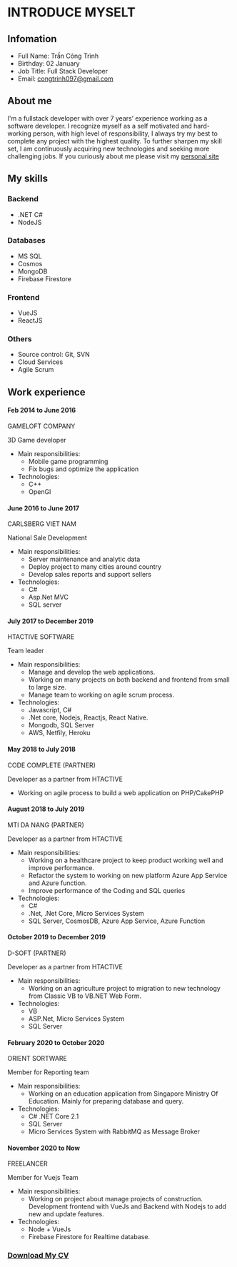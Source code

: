 # INTRODUCE MYSELT
## Infomation
- Full Name: Trần Công Trình
- Birthday: 02 January
- Job Title: Full Stack Developer
- Email: congtrinh097@gmail.com

## About me
I'm a fullstack developer with over 7 years’ experience working as a software developer. I recognize myself as a self motivated and hard-working person, with high level of responsibility, I always try my best to complete any project with the highest quality. To further sharpen my skill set, I am continuously acquiring new technologies and seeking more challenging jobs. If you curiously about me please visit my [personal site](http://www.congtrinh097.info/)
## My skills
### Backend
- .NET C#
- NodeJS
### Databases
- MS SQL
- Cosmos
- MongoDB
- Firebase Firestore
### Frontend
- VueJS
- ReactJS
### Others
- Source control: Git, SVN
- Cloud Services
- Agile Scrum

## Work experience

#### Feb 2014 to June 2016
GAMELOFT COMPANY

3D Game developer
- Main responsibilities:
    * Mobile game programming
    *  Fix bugs and optimize the application
- Technologies:
    * C++
    * OpenGl
#### June 2016 to June 2017
CARLSBERG VIET NAM

National Sale Development
- Main responsibilities:
    * Server maintenance and analytic data
    * Deploy project to many cities around country
    * Develop sales reports and support sellers
- Technologies:
    * C#
    * Asp.Net MVC
    * SQL server
#### July 2017 to December 2019
HTACTIVE SOFTWARE

Team leader
- Main responsibilities:
    * Manage and develop the web applications.
    * Working on many projects on both backend and frontend from small to large size.
    * Manage team to working on agile scrum process.
- Technologies:
    * Javascript, C#
    * .Net core, Nodejs, Reactjs, React Native.
    * Mongodb, SQL Server
    * AWS, Netfily, Heroku
#### May 2018 to July 2018
CODE COMPLETE (PARTNER)

Developer as a partner from HTACTIVE
* Working on agile process to build a web application on PHP/CakePHP
#### August 2018 to July 2019
MTI DA NANG (PARTNER)

Developer as a partner from HTACTIVE
- Main responsibilities:
    * Working on a healthcare project to keep product working well and improve performance.
    * Refactor the system to working on new platform Azure App Service and Azure function.
    * Improve performance of the Coding and SQL queries
- Technologies:
    * C#
    * .Net, .Net Core, Micro Services System
    *  SQL Server, CosmosDB,  Azure App Service, Azure Function
#### October 2019 to  December 2019
D-SOFT (PARTNER)

Developer as a partner from HTACTIVE
- Main responsibilities:
    * Working on an agriculture project to migration to new technology from Classic VB to VB.NET Web Form.
- Technologies:
    * VB
    * ASP.Net, Micro Services System
    *  SQL Server
#### February 2020 to October 2020
ORIENT SORTWARE

Member for Reporting team
- Main responsibilities:
    * Working on an education application from Singapore Ministry Of Education. Mainly for preparing database and query.
- Technologies:
    * C# .NET Core 2.1
    *  SQL Server
    * Micro Services System with RabbitMQ as Message Broker

#### November 2020 to Now
FREELANCER

Member for Vuejs Team
- Main responsibilities:
    * Working on project about manage projects of construction. Development frontend with VueJs and Backend with Nodejs to add new and update features.
- Technologies:
    * Node + VueJs
    * Firebase Firestore for Realtime database.
    
<h3><a href="https://www.topcv.vn/xem-cv/AAAHAw9WB1VcVVVSVg0HD1UAUlQCVlZTBQ9fBgbb01/" target="_blank">Download My CV</a></h3>
